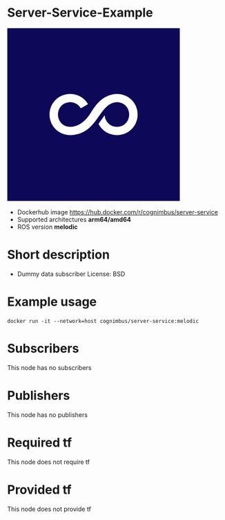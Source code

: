 # Server-Service-Example

<img src="./server-service-example/nimbusc.jpg" alt="server-service-example" width="400"/>

* Dockerhub image https://hub.docker.com/r/cognimbus/server-service
* Supported architectures <b>arm64/amd64</b>
* ROS version <b>melodic</b>

# Short description
* Dummy data subscriber
License: BSD

# Example usage
```
docker run -it --network=host cognimbus/server-service:melodic 
```

# Subscribers
This node has no subscribers


# Publishers
This node has no publishers


# Required tf
This node does not require tf


# Provided tf
This node does not provide tf


